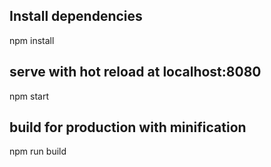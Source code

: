 ## Install dependencies
npm install

## serve with hot reload at localhost:8080
npm start

## build for production with minification
npm run build